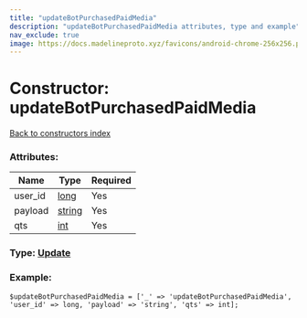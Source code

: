 ```yaml
---
title: "updateBotPurchasedPaidMedia"
description: "updateBotPurchasedPaidMedia attributes, type and example"
nav_exclude: true
image: https://docs.madelineproto.xyz/favicons/android-chrome-256x256.png
---
```

# Constructor: updateBotPurchasedPaidMedia  
[Back to constructors index](/API_docs/constructors/index.html)



### Attributes:

| Name     |    Type       | Required |
|----------|---------------|----------|
|user\_id|[long](/API_docs/types/long.html) | Yes|
|payload|[string](/API_docs/types/string.html) | Yes|
|qts|[int](/API_docs/types/int.html) | Yes|



### Type: [Update](/API_docs/types/Update.html)


### Example:

```
$updateBotPurchasedPaidMedia = ['_' => 'updateBotPurchasedPaidMedia', 'user_id' => long, 'payload' => 'string', 'qts' => int];
```  
